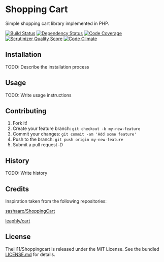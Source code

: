 # Shopping Cart

Simple shopping cart library implemented in PHP.

[![Build Status](https://travis-ci.org/Theill11/Shoppingcart.svg)](https://travis-ci.org/Theill11/Shoppingcart)
[![Dependency Status](https://www.versioneye.com/user/projects/54d6ad5a3ca0846cf4000002/badge.svg?style=flat)](https://www.versioneye.com/user/projects/54d6ad5a3ca0846cf4000002)
[![Code Coverage](https://scrutinizer-ci.com/g/Theill11/Shoppingcart/badges/coverage.png?b=master)](https://scrutinizer-ci.com/g/Theill11/Shoppingcart/)
[![Scrutinizer Quality Score](https://scrutinizer-ci.com/g/Theill11/Shoppingcart/badges/quality-score.png?b=master)](https://scrutinizer-ci.com/g/Theill11/Shoppingcart/)
[![Code Climate](https://codeclimate.com/github/Theill11/Shoppingcart/badges/gpa.svg)](https://codeclimate.com/github/Theill11/Shoppingcart)

## Installation

TODO: Describe the installation process

## Usage

TODO: Write usage instructions

## Contributing

1. Fork it!
2. Create your feature branch: `git checkout -b my-new-feature`
3. Commit your changes: `git commit -am 'Add some feature'`
4. Push to the branch: `git push origin my-new-feature`
5. Submit a pull request :D

## History

TODO: Write history

## Credits

Inspiration taken from the following repositories:

[sashaaro/ShoppingCart](https://github.com/sashaaro/ShoppingCart)

[leaphly/cart](https://github.com/leaphly/cart)

## License

Theill11/Shoppingcart is released under the MIT License. See the bundled [LICENSE.md](LICENSE.md) for details.
